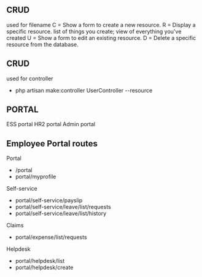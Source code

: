 ## CRUD
used for filename 
C = Show a form to create a new resource.
R = Display a specific resource. list of things you create; view of everything you've created
U = Show a form to edit an existing resource.
D = Delete a specific resource from the database.
## CRUD 
used for controller
- php artisan make:controller UserController --resource

## PORTAL
ESS portal
HR2 portal
Admin portal

## Employee Portal routes
Portal
- /portal
- portal/myprofile

Self-service

- portal/self-service/payslip
- portal/self-service/leave/list/requests
- portal/self-service/leave/list/history


Claims

- portal/expense/list/requests

Helpdesk

- portal/helpdesk/list
- portal/helpdesk/create
